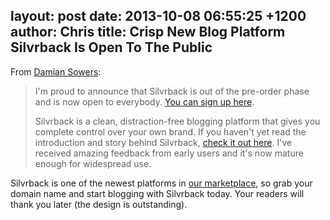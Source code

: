 layout: post
date: 2013-10-08 06:55:25 +1200
author: Chris
title: Crisp New Blog Platform Silvrback Is Open To The Public
----

From [Damian Sowers](https://dsowers.silvrback.com/silvrback-is-now-open-to-everyone):

> I'm proud to announce that Silvrback is out of the pre-order phase and is now open to everybody. [You can sign up here](https://www.silvrback.com/users/sign_up).
>
>Silvrback is a clean, distraction-free blogging platform that gives you complete control over your own brand. If you haven't yet read the introduction and story behind Silvrback, [check it out here](https://dsowers.silvrback.com/introducing-silvrback). I've received amazing feedback from early users and it's now mature enough for widespread use.

Silvrback is one of the newest platforms in [our marketplace](https://iwantmyname.com/services/blog-hosting/silvrback-custom-domain), so grab your domain name and start blogging with Silvrback today. Your readers will thank you later (the design is outstanding).

<!-- more -->